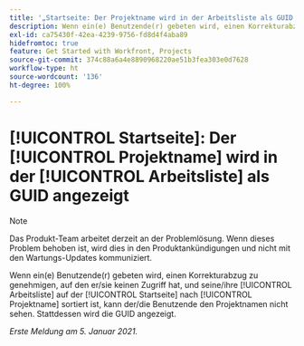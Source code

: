 ```yaml
---
title: '„Startseite: Der Projektname wird in der Arbeitsliste als GUID angezeigt“'
description: Wenn ein(e) Benutzende(r) gebeten wird, einen Korrekturabzug zu genehmigen, auf den er/sie keinen Zugriff hat, und seine/ihre Arbeitsliste auf der [!UICONTROL Startseite] nach Projektname sortiert ist, kann der/die Benutzende den Projektnamen nicht sehen. Stattdessen wird die GUID angezeigt.
exl-id: ca75430f-42ea-4239-9756-fd8d4f4aba89
hidefromtoc: true
feature: Get Started with Workfront, Projects
source-git-commit: 374c88a6a4e8890968220ae51b3fea303e0d7628
workflow-type: ht
source-wordcount: '136'
ht-degree: 100%

---
```


# [!UICONTROL Startseite]: Der [!UICONTROL Projektname] wird in der [!UICONTROL Arbeitsliste] als GUID angezeigt

<!--Article created by request-->

>[!NOTE]
>
>Das Produkt-Team arbeitet derzeit an der Problemlösung. Wenn dieses Problem behoben ist, wird dies in den Produktankündigungen und nicht mit den Wartungs-Updates kommuniziert.

Wenn ein(e) Benutzende(r) gebeten wird, einen Korrekturabzug zu genehmigen, auf den er/sie keinen Zugriff hat, und seine/ihre [!UICONTROL Arbeitsliste] auf der [!UICONTROL Startseite] nach [!UICONTROL Projektname] sortiert ist, kann der/die Benutzende den Projektnamen nicht sehen. Stattdessen wird die GUID angezeigt.

_Erste Meldung am 5. Januar 2021._
